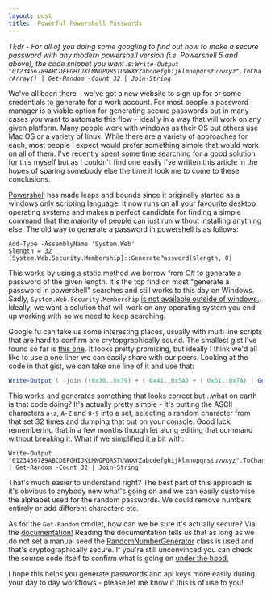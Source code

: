 ```yaml
---
layout: post
title:  Powerful Powershell Passwords
---
```


_Tl;dr - For all of you doing some googling to find out how to make a secure password with any modern powershell version (i.e. Powershell 5 and above), the code snippet you want is: `Write-Output "0123456789ABCDEFGHIJKLMNOPQRSTUVWXYZabcdefghijklmnopqrstuvwxyz".ToCharArray() | Get-Random -Count 32 | Join-String`_

We've all been there - we've got a new website to sign up for or some credentials to generate for a work account. For most people a password manager is a viable option for generating secure passwords but in many cases you want to automate this flow - ideally in a way that will work on any given platform. Many people work with windows as their OS but others use Mac OS or a variety of linux. While there are a variety of approaches for each, most people I expect would prefer something simple that would work on all of them. I've recently spent some time searching for a good solution for this myself but as I couldn't find one easily  I've written this article in the hopes of sparing somebody else the time it took me to come to these conclusions.

[Powershell](https://docs.microsoft.com/en-us/powershell/scripting/overview?view=powershell-7) has made leaps and bounds since it originally started as a windows only scripting language. It now runs on all your favourite desktop operating systems and makes a perfect candidate for finding a simple command that the majority of people can just run without installing anything else. The old way to generate a password in powershell is as follows:

```pwsh
Add-Type -AssemblyName 'System.Web'
$length = 32
[System.Web.Security.Membership]::GeneratePassword($length, 0)
```

This works by using a static method we borrow from C# to generate a password of the given length. It's the top find on most "generate a password in powershell" searches and still works to this day on Windows. Sadly, `System.Web.Security.Membership` [is not available outside of windows.](https://github.com/PowerShell/PowerShell/issues/5352). Ideally, we want a solution that will work on any operating system you end up working with so we need to keep searching.

Google fu can take us some interesting places, usually with multi line scripts that are hard to confirm are crytopgraphically sound. The smallest gist I've found so far is [this one](https://gist.github.com/marcgeld/4891bbb6e72d7fdb577920a6420c1dfb). It looks pretty promising, but ideally I think we'd all like to use a one liner we can easily share with our peers. Looking at the code in that gist, we can take one line of it and use that:

```ps1 
Write-Output ( -join ((0x30..0x39) + ( 0x41..0x5A) + ( 0x61..0x7A) | Get-Random -Count 32 | % {[char]$_}) )`
```

This works and generates something that looks correct but...what on earth is that code doing? It's actually pretty simple - it's putting the ASCII characters `a-z`, `A-Z` and `0-9` into a set, selecting a random character from that set 32 times and dumping that out on your console. Good luck remembering that in a few months though let along editing that command without breaking it. What if we simplified it a bit with:

```
Write-Output "0123456789ABCDEFGHIJKLMNOPQRSTUVWXYZabcdefghijklmnopqrstuvwxyz".ToCharArray() | Get-Random -Count 32 | Join-String`
```

That's much easier to understand right? The best part of this approach is it's obvious to anybody new what's going on and we can easily customise the alphabet used for the random passwords. We could remove numbers entirely or add different characters etc.

As for the `Get-Random` cmdlet, how can we be sure it's actually secure? Via the [documentation!](https://docs.microsoft.com/en-us/powershell/module/microsoft.powershell.utility/get-random?view=powershell-7) Reading the documentation tells us that as long as we do not set a manual seed the [RandomNumberGenerator](https://docs.microsoft.com/en-us/dotnet/api/system.security.cryptography.randomnumbergenerator?view=netcore-3.1) class is used and that's cryptographically secure. If you're still unconvinced you can check the source code itself to confirm what is going on [under the hood.](https://github.com/PowerShell/PowerShell/blob/master/src/Microsoft.PowerShell.Commands.Utility/commands/utility/GetRandomCommand.cs#L583)

I hope this helps you generate passwords and api keys more easily during your day to day workflows - please let me know if this is of use to you!

